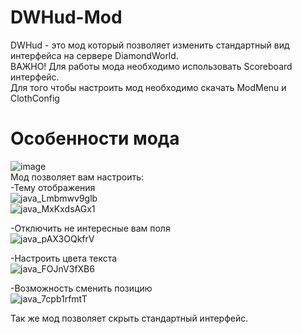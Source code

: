 # DWHud-Mod
DWHud - это мод который позволяет изменить стандартный вид интерфейса на сервере DiamondWorld. <br />
ВАЖНО! Для работы мода необходимо использовать Scoreboard интерфейс. <br />
Для того чтобы настроить мод необходимо скачать ModMenu и ClothConfig
# Особенности мода
![image](https://user-images.githubusercontent.com/70453716/206922194-1412c945-3ec7-4900-bb90-9b702436b33d.png) <br />
Мод позволяет вам настроить: <br />
-Тему отображения <br />
 ![java_Lmbmwv9glb](https://user-images.githubusercontent.com/70453716/206802544-4124fb9e-3acd-4e72-87ac-b2b748362f2c.png) <br />
 ![java_MxKxdsAGx1](https://user-images.githubusercontent.com/70453716/206802609-df5c41e5-7353-408f-8563-e486397941b4.png)
  
-Отключить не интересные вам поля <br />
 ![java_pAX3OQkfrV](https://user-images.githubusercontent.com/70453716/206802641-273c8612-5da2-4821-b03e-6e5a9ab6f146.png)

-Настроить цвета текста <br />
![java_FOJnV3fXB6](https://user-images.githubusercontent.com/70453716/206802740-0b59131f-9c0e-4bf9-b0bf-80c2d1571e1c.png)

-Возможность сменить позицию <br />
![java_7cpb1rfmtT](https://user-images.githubusercontent.com/70453716/206802796-d520653d-9c3a-424b-9976-ee8e6257ff37.png)

Так же мод позволяет скрыть стандартный интерфейс. <br />
